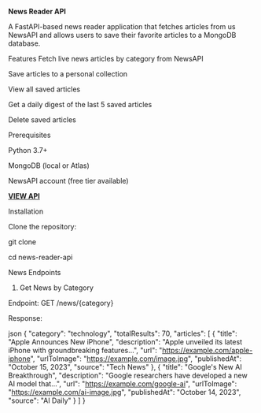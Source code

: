 

**News Reader API**

A FastAPI-based news reader application that fetches articles from us NewsAPI and allows users to save their favorite articles to a MongoDB database.

Features
Fetch live news articles by category from NewsAPI

Save articles to a personal collection

View all saved articles

Get a daily digest of the last 5 saved articles

Delete saved articles

Prerequisites

Python 3.7+

MongoDB (local or Atlas)

NewsAPI account (free tier available)

[**VIEW API**](https://news-reader-api.vercel.app/docs)


Installation

Clone the repository:

git clone <your-repo-url>

cd news-reader-api

News Endpoints
1. Get News by Category

Endpoint: GET /news/{category}

Response:

json
{
  "category": "technology",
  "totalResults": 70,
  "articles": [
    {
      "title": "Apple Announces New iPhone", 
      "description": "Apple unveiled its latest iPhone with groundbreaking features...",
      "url": "https://example.com/apple-iphone",
      "urlToImage": "https://example.com/image.jpg",
      "publishedAt": "October 15, 2023",
      "source": "Tech News"
    },
    {
      "title": "Google's New AI Breakthrough",
      "description": "Google researchers have developed a new AI model that...",
      "url": "https://example.com/google-ai",
      "urlToImage": "https://example.com/ai-image.jpg",
      "publishedAt": "October 14, 2023",
      "source": "AI Daily"
    }
  ]
}





